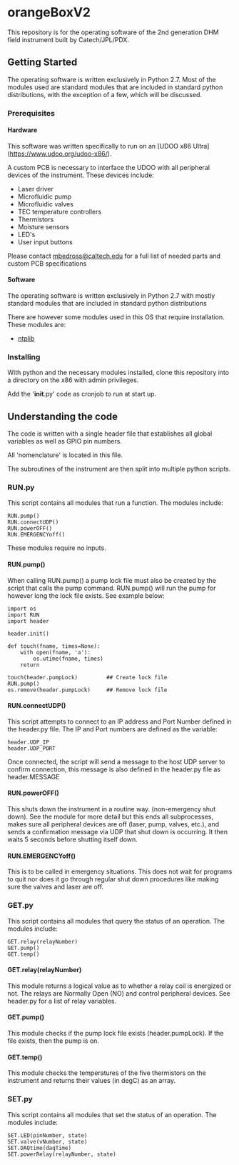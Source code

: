 # orangeBoxV2

This repository is for the operating software of the 2nd generation DHM field instrument built by Catech/JPL/PDX.

## Getting Started

The operating software is written exclusively in Python 2.7. Most of the modules used are standard modules that are included in standard python distributions, with the exception of a few, which will be discussed.

### Prerequisites

#### Hardware

This software was written specifically to run on an [UDOO x86 Ultra] (https://www.udoo.org/udoo-x86/).

A custom PCB is necessary to interface the UDOO with all peripheral devices of the instrument. These devices include:

* Laser driver
* Microfluidic pump
* Microfluidic valves
* TEC temperature controllers
* Thermistors
* Moisture sensors
* LED's
* User input buttons

Please contact mbedross@caltech.edu for a full list of needed parts and custom PCB specifications

#### Software

The operating software is written exclusively in Python 2.7 with mostly standard modules that are included in standard python distributions

There are however some modules used in this OS that require installation. These modules are:

* [ntplib](https://pypi.python.org/pypi/ntplib/)

### Installing

With python and the necessary modules installed, clone this repository into a directory on the x86 with admin privileges.

Add the '__init__.py' code as cronjob to run at start up.

## Understanding the code

The code is written with a single header file that establishes all global variables as well as GPIO pin numbers.

All 'nomenclature' is located in this file.

The subroutines of the instrument are then split into multiple python scripts.

### RUN.py

This script contains all modules that run a function. The modules include:

```
RUN.pump()
RUN.connectUDP()
RUN.powerOFF()
RUN.EMERGENCYoff()
```

These modules require no inputs.

#### RUN.pump()

When calling RUN.pump() a pump lock file must also be created by the script that calls the pump command. RUN.pump() will run the pump for however long the lock file exists. See example below:

```
import os
import RUN
import header

header.init()

def touch(fname, times=None):
    with open(fname, 'a'):
        os.utime(fname, times)
    return

touch(header.pumpLock)         ## Create lock file
RUN.pump()
os.remove(header.pumpLock)     ## Remove lock file
```

#### RUN.connectUDP()

This script attempts to connect to an IP address and Port Number defined in the header.py file. The IP and Port numbers are defined as the variable:

```
header.UDP_IP
header.UDP_PORT
```

Once connected, the script will send a message to the host UDP server to confirm connection, this message is also defined in the header.py file as header.MESSAGE

#### RUN.powerOFF()

This shuts down the instrument in a routine way. (non-emergency shut down). See the module for more detail but this ends all subprocesses, makes sure all peripheral devices are off (laser, pump, valves, etc.), and sends a confirmation message via UDP that shut down is occurring. It then waits 5 seconds before shutting itself down.

#### RUN.EMERGENCYoff()

This is to be called in emergency situations. This does not wait for programs to quit nor does it go through regular shut down procedures like making sure the valves and laser are off.

### GET.py

This script contains all modules that query the status of an operation. The modules include:

```
GET.relay(relayNumber)
GET.pump()
GET.temp()
```

#### GET.relay(relayNumber)

This module returns a logical value as to whether a relay coil is energized or not. The relays are Normally Open (NO) and control peripheral devices. See header.py for a list of relay variables.

#### GET.pump()

This module checks if the pump lock file exists (header.pumpLock). If the file exists, then the pump is on.

#### GET.temp()

This module checks the temperatures of the five thermistors on the instrument and returns their values (in degC) as an array.

### SET.py

This script contains all modules that set the status of an operation. The modules include:

```
SET.LED(pinNumber, state)
SET.valve(vNumber, state)
SET.DAQtime(daqTime)
SET.powerRelay(relayNumber, state)
```
